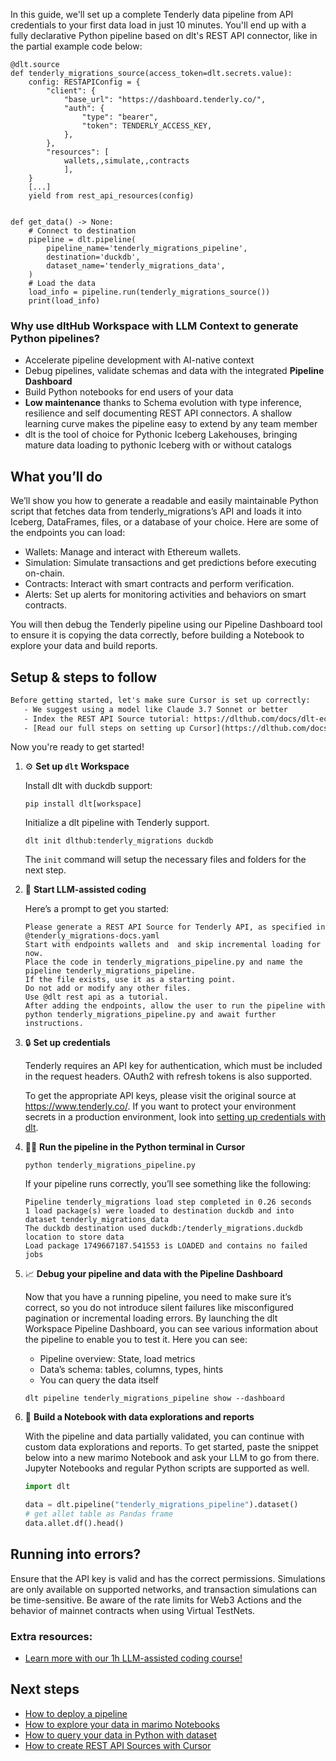 In this guide, we'll set up a complete Tenderly data pipeline from API credentials to your first data load in just 10 minutes. You'll end up with a fully declarative Python pipeline based on dlt's REST API connector, like in the partial example code below:

```python-outcome
@dlt.source
def tenderly_migrations_source(access_token=dlt.secrets.value):
    config: RESTAPIConfig = {
        "client": {
            "base_url": "https://dashboard.tenderly.co/",
            "auth": {
                "type": "bearer",
                "token": TENDERLY_ACCESS_KEY,
            },
        },
        "resources": [
            wallets,,simulate,,contracts
            ],
    }
    [...]
    yield from rest_api_resources(config)


def get_data() -> None:
    # Connect to destination
    pipeline = dlt.pipeline(
        pipeline_name='tenderly_migrations_pipeline',
        destination='duckdb',
        dataset_name='tenderly_migrations_data', 
    )
    # Load the data
    load_info = pipeline.run(tenderly_migrations_source())
    print(load_info) 
```

### Why use dltHub Workspace with LLM Context to generate Python pipelines?

- Accelerate pipeline development with AI-native context
- Debug pipelines, validate schemas and data with the integrated **Pipeline Dashboard**
- Build Python notebooks for end users of your data
- **Low maintenance** thanks to Schema evolution with type inference, resilience and self documenting REST API connectors. A shallow learning curve makes the pipeline easy to extend by any team member
- dlt is the tool of choice for Pythonic Iceberg Lakehouses, bringing mature data loading to pythonic Iceberg with or without catalogs

## What you’ll do

We’ll show you how to generate a readable and easily maintainable Python script that fetches data from tenderly_migrations’s API and loads it into Iceberg, DataFrames, files, or a database of your choice. Here are some of the endpoints you can load:

- Wallets: Manage and interact with Ethereum wallets.
- Simulation: Simulate transactions and get predictions before executing on-chain.
- Contracts: Interact with smart contracts and perform verification.
- Alerts: Set up alerts for monitoring activities and behaviors on smart contracts.

You will then debug the Tenderly pipeline using our Pipeline Dashboard tool to ensure it is copying the data correctly, before building a Notebook to explore your data and build reports.

## Setup & steps to follow

```default
Before getting started, let's make sure Cursor is set up correctly:
   - We suggest using a model like Claude 3.7 Sonnet or better
   - Index the REST API Source tutorial: https://dlthub.com/docs/dlt-ecosystem/verified-sources/rest_api/ and add it to context as **@dlt rest api**
   - [Read our full steps on setting up Cursor](https://dlthub.com/docs/dlt-ecosystem/llm-tooling/cursor-restapi#23-configuring-cursor-with-documentation)
```

Now you're ready to get started!

1. ⚙️ **Set up `dlt` Workspace**
    
    Install dlt with duckdb support:
    ```shell
    pip install dlt[workspace]
    ```

    Initialize a dlt pipeline with Tenderly support.
    ```shell
    dlt init dlthub:tenderly_migrations duckdb
    ```

    The `init` command will setup the necessary files and folders for the next step.
    
2. 🤠 **Start LLM-assisted coding**
    
    Here’s a prompt to get you started:
    
    ```prompt
    Please generate a REST API Source for Tenderly API, as specified in @tenderly_migrations-docs.yaml 
    Start with endpoints wallets and  and skip incremental loading for now. 
    Place the code in tenderly_migrations_pipeline.py and name the pipeline tenderly_migrations_pipeline. 
    If the file exists, use it as a starting point. 
    Do not add or modify any other files. 
    Use @dlt rest api as a tutorial. 
    After adding the endpoints, allow the user to run the pipeline with python tenderly_migrations_pipeline.py and await further instructions.
    ```

    
3. 🔒 **Set up credentials** 
    
    Tenderly requires an API key for authentication, which must be included in the request headers. OAuth2 with refresh tokens is also supported.
    
    To get the appropriate API keys, please visit the original source at https://www.tenderly.co/.
    If you want to protect your environment secrets in a production environment, look into [setting up credentials with dlt](https://dlthub.com/docs/walkthroughs/add_credentials).
    
4. 🏃‍♀️ **Run the pipeline in the Python terminal in Cursor**
    
    ```shell
    python tenderly_migrations_pipeline.py
    ```
    
    If your pipeline runs correctly, you’ll see something like the following:
    
    ```shell
    Pipeline tenderly_migrations load step completed in 0.26 seconds
    1 load package(s) were loaded to destination duckdb and into dataset tenderly_migrations_data
    The duckdb destination used duckdb:/tenderly_migrations.duckdb location to store data
    Load package 1749667187.541553 is LOADED and contains no failed jobs
    ```
    
5. 📈 **Debug your pipeline and data with the Pipeline Dashboard**

    Now that you have a running pipeline, you need to make sure it’s correct, so you do not introduce silent failures like misconfigured pagination or incremental loading errors. By launching the dlt Workspace Pipeline Dashboard, you can see various information about the pipeline to enable you to test it. Here you can see:
    - Pipeline overview: State, load metrics
    - Data’s schema: tables, columns, types, hints
    - You can query the data itself
    
    ```shell
    dlt pipeline tenderly_migrations_pipeline show --dashboard
    ```
    
6. 🐍 **Build a Notebook with data explorations and reports**

    With the pipeline and data partially validated, you can continue with custom data explorations and reports. To get started, paste the snippet below into a new marimo Notebook and ask your LLM to go from there. Jupyter Notebooks and regular Python scripts are supported as well.

    
    ```python
    import dlt

   data = dlt.pipeline("tenderly_migrations_pipeline").dataset()
   # get allet table as Pandas frame
   data.allet.df().head()
    ```

## Running into errors?

Ensure that the API key is valid and has the correct permissions. Simulations are only available on supported networks, and transaction simulations can be time-sensitive. Be aware of the rate limits for Web3 Actions and the behavior of mainnet contracts when using Virtual TestNets.

### Extra resources:

- [Learn more with our 1h LLM-assisted coding course!](https://www.youtube.com/watch?v=GGid70rnJuM)

## Next steps

- [How to deploy a pipeline](https://dlthub.com/docs/walkthroughs/deploy-a-pipeline)
- [How to explore your data in marimo Notebooks](https://dlthub.com/docs/general-usage/dataset-access/marimo)
- [How to query your data in Python with dataset](https://dlthub.com/docs/general-usage/dataset-access/dataset)
- [How to create REST API Sources with Cursor](https://dlthub.com/docs/dlt-ecosystem/llm-tooling/cursor-restapi)